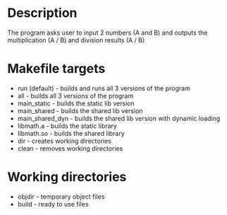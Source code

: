 # Description

The program asks user to input 2 numbers (A and B) and outputs the multiplication (A / B) and division results (A / B)

# Makefile targets

- run (default) - builds and runs all 3 versions of the program
- all - builds all 3 versions of the program
- main_static - builds the static lib version
- main_shared - builds the shared lib version
- main_shared_dyn - builds the shared lib version with dynamic loading
- libmath.a - builds the static library
- libmath.so - builds the shared library
- dir - creates working directories
- clean - removes working directories

# Working directories

- objdir - temporary object files
- build - ready to use files
